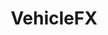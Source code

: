 ---
title: "VehicleFX"
image: "/assets/images/works/vehicle/file6.jpg"
heading: "Take Your Brand On The Road With VehicleFX."
intro: "The more you get your brand and your message out there, the more top of mind you'll be with your customers. And whether you drive a truck, a van, or a car, vehicle messaging is a good way to get the word out. It's also one of the least expensive and most effective ways to reach customers. If you're out on the water, you may want to splash your logo on your boat, too."
section_2:
    - title: "Your Brand on Any Vehicle"
      description: "Whatever the vehicle, our sign designers have your brand covered. We can design, produce and install just about any kind of graphic imaginable, from simple lettering and decals to monument signs and full body wraps. Whether it's a single vehicle or a fleet of vehicles, our designer team is meticulous and expedient. So if you want to hit the road in style and you want to do it fast, just give us a call."
usp:
    - heading: "Specialized Services"
      body: "We specialize in creating signage in all types of materials for all types of vehicles."
    - heading: "Quick Service"
      body: "Our full-service team proceeds full speed ahead, without missing a beat."
    - heading: "Professional Results"
      body: "Expert design combines with solid branding to ensure you’re driving home a professional image."
---